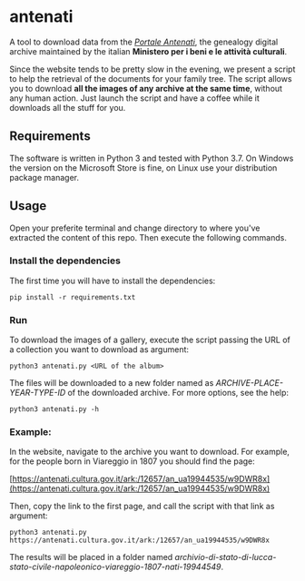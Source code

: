 # antenati
A tool to download data from the *[Portale Antenati](http://antenati.cultura.gov.it/)*, the genealogy digital archive maintained by the italian **Ministero per i beni e le attività culturali**.

Since the website tends to be pretty slow in the evening, we present a script to help the retrieval of the documents for your family tree. The script allows you to download **all the images of any archive at the same time**, without any human action. Just launch the script and have a coffee while it downloads all the stuff for you.

## Requirements
The software is written in Python 3 and tested with Python 3.7. On Windows the version on the Microsoft Store is fine, on Linux use your distribution package manager.

## Usage
Open your preferite terminal and change directory to where you've extracted the content of this repo. Then execute the following commands.

### Install the dependencies
The first time you will have to install the dependencies:

    pip install -r requirements.txt

### Run
To download the images of a gallery, execute the script passing the URL of a collection you want to download as argument:

    python3 antenati.py <URL of the album>

The files will be downloaded to a new folder named as *ARCHIVE-PLACE-YEAR-TYPE-ID* of the downloaded archive. For more options, see the help:

    python3 antenati.py -h

### Example:
In the website, navigate to the archive you want to download. For example, for the people born in Viareggio in 1807 you should find the page:

[https://antenati.cultura.gov.it/ark:/12657/an_ua19944535/w9DWR8x](https://antenati.cultura.gov.it/ark:/12657/an_ua19944535/w9DWR8x)

Then, copy the link to the first page, and call the script with that link as argument:

    python3 antenati.py https://antenati.cultura.gov.it/ark:/12657/an_ua19944535/w9DWR8x

The results will be placed in a folder named *archivio-di-stato-di-lucca-stato-civile-napoleonico-viareggio-1807-nati-19944549*.
